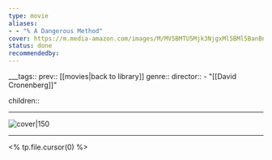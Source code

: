 ```yaml
---
type: movie
aliases:
- - "% A Dangerous Method"
cover: https://m.media-amazon.com/images/M/MV5BMTU5Mjk3NjgxMl5BMl5BanBnXkFtZTcwMDM5MjA5Ng@@._V1_SX300.jpg
status: done
recommendedby:
---
```

___tags:: prev:: [[movies|back to library]]
genre::
director:: - "[[David Cronenberg]]"
  
children::
___
![cover|150](https://m.media-amazon.com/images/M/MV5BMTU5Mjk3NjgxMl5BMl5BanBnXkFtZTcwMDM5MjA5Ng@@._V1_SX300.jpg)
___
<% tp.file.cursor(0) %>
